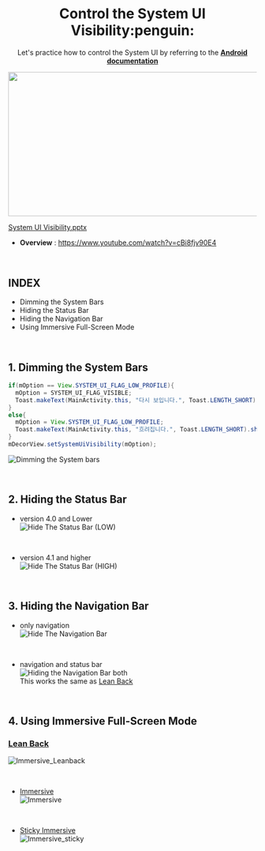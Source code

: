 <h1 align="center">Control the System UI Visibility:penguin:</h1>

<p align="center">Let's practice how to control the System UI by referring to the 
  <b><a href="https://developer.android.com/training/system-ui" target="_blank">Android documentation</a></b></p>

<p align="center">
<img src="https://user-images.githubusercontent.com/25583321/72859909-ad9cf980-3d08-11ea-9e4b-789d1dc164d2.PNG" width="520px" height="292.5px" href="https://github.com/ggujangi/ggu.system.ui/files/4094927/System.UI.Visibility.ppt.pptx"/>
</p>

[System UI Visibility.pptx](https://github.com/ggujangi/ggu.system.ui/files/4094927/System.UI.Visibility.ppt.pptx)

 

- **Overview** : https://www.youtube.com/watch?v=cBi8fjv90E4 

<br/>

INDEX
-----
- Dimming the System Bars
- Hiding the Status Bar
- Hiding the Navigation Bar
- Using Immersive Full-Screen Mode

<br/>

## 1. Dimming the System Bars
```Java
if(mOption == View.SYSTEM_UI_FLAG_LOW_PROFILE){
  mOption = SYSTEM_UI_FLAG_VISIBLE;
  Toast.makeText(MainActivity.this, "다시 보입니다.", Toast.LENGTH_SHORT).show();
}
else{
  mOption = View.SYSTEM_UI_FLAG_LOW_PROFILE;
  Toast.makeText(MainActivity.this, "흐려집니다.", Toast.LENGTH_SHORT).show();
}
mDecorView.setSystemUiVisibility(mOption);
```

![Dimming the System bars](https://user-images.githubusercontent.com/25583321/72768168-d2766b80-3c39-11ea-8a34-9b35e3a3938f.gif)

<br/>

## 2. Hiding the Status Bar
- version 4.0 and Lower<br/>
![Hide The Status Bar (LOW)](https://user-images.githubusercontent.com/25583321/72768422-c63ede00-3c3a-11ea-9346-7cc2b7422556.gif)

<br/>

- version 4.1 and higher<br/>
![Hide The Status Bar (HIGH)](https://user-images.githubusercontent.com/25583321/72768445-d5259080-3c3a-11ea-95ca-a70c3f4d409c.gif)

<br/>

## 3. Hiding the Navigation Bar
- only navigation<br/>
![Hide The Navigation Bar](https://user-images.githubusercontent.com/25583321/72768382-95f73f80-3c3a-11ea-96ad-a9a4598c7426.gif)

<br/>

- navigation and status bar<br/>
![Hiding the Navigation Bar both](https://user-images.githubusercontent.com/25583321/72768388-9ee81100-3c3a-11ea-849e-0b7929a68ba9.gif)<br/>
This works the same as [Lean Back](https://developer.android.com/training/system-ui/immersive.html#leanback)

<br/>

## 4. Using Immersive Full-Screen Mode
### [Lean Back](https://developer.android.com/training/system-ui/immersive.html#leanback) <br/>
![Immersive_Leanback](https://user-images.githubusercontent.com/25583321/72768522-000fe480-3c3b-11ea-9887-0f8c2490e59f.gif)

<br/>

- [Immersive](https://developer.android.com/training/system-ui/immersive.html#immersive) <br/>
![Immersive](https://user-images.githubusercontent.com/25583321/72768503-f2f2f580-3c3a-11ea-9b35-de79a33541cd.gif)

<br/>

- [Sticky Immersive](https://developer.android.com/training/system-ui/immersive.html#sticky-immersive) <br/>
![Immersive_sticky](https://user-images.githubusercontent.com/25583321/72768530-0736f280-3c3b-11ea-9cef-45a2e6906915.gif)

